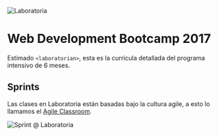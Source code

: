 ![Laboratoria](http://laboratoria.la/app/assets/img/logo_laboratoria-09.svg)
# Web Development Bootcamp 2017

Estimado `<laboratorian>`, esta es la currícula detallada del programa intensivo de 6 meses.

## Sprints

Las clases en Laboratoria están basadas bajo la cultura agile, a esto lo llamamos el [Agile Classroom](https://medium.com/laboratoria/the-agile-classroom-embracing-an-agile-mindset-in-education-ae0f19e801f3#.axndrsvx7).

![Sprint @ Laboratoria]('./images/sprint-agile-classroom.png')